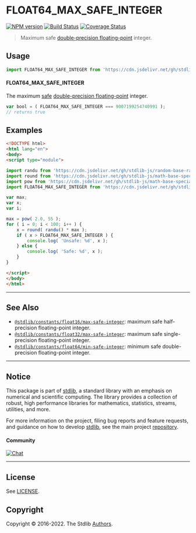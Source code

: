 <!--

@license Apache-2.0

Copyright (c) 2018 The Stdlib Authors.

Licensed under the Apache License, Version 2.0 (the "License");
you may not use this file except in compliance with the License.
You may obtain a copy of the License at

   http://www.apache.org/licenses/LICENSE-2.0

Unless required by applicable law or agreed to in writing, software
distributed under the License is distributed on an "AS IS" BASIS,
WITHOUT WARRANTIES OR CONDITIONS OF ANY KIND, either express or implied.
See the License for the specific language governing permissions and
limitations under the License.

-->

# FLOAT64_MAX_SAFE_INTEGER

[![NPM version][npm-image]][npm-url] [![Build Status][test-image]][test-url] [![Coverage Status][coverage-image]][coverage-url] <!-- [![dependencies][dependencies-image]][dependencies-url] -->

> Maximum safe [double-precision floating-point][ieee754] integer.



<section class="usage">

## Usage

```javascript
import FLOAT64_MAX_SAFE_INTEGER from 'https://cdn.jsdelivr.net/gh/stdlib-js/constants-float64-max-safe-integer@esm/index.mjs';
```

#### FLOAT64_MAX_SAFE_INTEGER

The maximum [safe][safe-integers] [double-precision floating-point][ieee754] integer.

```javascript
var bool = ( FLOAT64_MAX_SAFE_INTEGER === 9007199254740991 );
// returns true
```

</section>

<!-- /.usage -->

<section class="examples">

## Examples

<!-- eslint no-undef: "error" -->

```html
<!DOCTYPE html>
<html lang="en">
<body>
<script type="module">

import randu from 'https://cdn.jsdelivr.net/gh/stdlib-js/random-base-randu@esm/index.mjs';
import round from 'https://cdn.jsdelivr.net/gh/stdlib-js/math-base-special-round@esm/index.mjs';
import pow from 'https://cdn.jsdelivr.net/gh/stdlib-js/math-base-special-pow@esm/index.mjs';
import FLOAT64_MAX_SAFE_INTEGER from 'https://cdn.jsdelivr.net/gh/stdlib-js/constants-float64-max-safe-integer@esm/index.mjs';

var max;
var x;
var i;

max = pow( 2.0, 55 );
for ( i = 0; i < 100; i++ ) {
    x = round( randu() * max );
    if ( x > FLOAT64_MAX_SAFE_INTEGER ) {
        console.log( 'Unsafe: %d', x );
    } else {
        console.log( 'Safe: %d', x );
    }
}

</script>
</body>
</html>
```

</section>

<!-- /.examples -->

<!-- C interface documentation. -->



<!-- Section for related `stdlib` packages. Do not manually edit this section, as it is automatically populated. -->

<section class="related">

* * *

## See Also

-   <span class="package-name">[`@stdlib/constants/float16/max-safe-integer`][@stdlib/constants/float16/max-safe-integer]</span><span class="delimiter">: </span><span class="description">maximum safe half-precision floating-point integer.</span>
-   <span class="package-name">[`@stdlib/constants/float32/max-safe-integer`][@stdlib/constants/float32/max-safe-integer]</span><span class="delimiter">: </span><span class="description">maximum safe single-precision floating-point integer.</span>
-   <span class="package-name">[`@stdlib/constants/float64/min-safe-integer`][@stdlib/constants/float64/min-safe-integer]</span><span class="delimiter">: </span><span class="description">minimum safe double-precision floating-point integer.</span>

</section>

<!-- /.related -->

<!-- Section for all links. Make sure to keep an empty line after the `section` element and another before the `/section` close. -->


<section class="main-repo" >

* * *

## Notice

This package is part of [stdlib][stdlib], a standard library with an emphasis on numerical and scientific computing. The library provides a collection of robust, high performance libraries for mathematics, statistics, streams, utilities, and more.

For more information on the project, filing bug reports and feature requests, and guidance on how to develop [stdlib][stdlib], see the main project [repository][stdlib].

#### Community

[![Chat][chat-image]][chat-url]

---

## License

See [LICENSE][stdlib-license].


## Copyright

Copyright &copy; 2016-2022. The Stdlib [Authors][stdlib-authors].

</section>

<!-- /.stdlib -->

<!-- Section for all links. Make sure to keep an empty line after the `section` element and another before the `/section` close. -->

<section class="links">

[npm-image]: http://img.shields.io/npm/v/@stdlib/constants-float64-max-safe-integer.svg
[npm-url]: https://npmjs.org/package/@stdlib/constants-float64-max-safe-integer

[test-image]: https://github.com/stdlib-js/constants-float64-max-safe-integer/actions/workflows/test.yml/badge.svg?branch=v0.0.8
[test-url]: https://github.com/stdlib-js/constants-float64-max-safe-integer/actions/workflows/test.yml?query=branch:v0.0.8

[coverage-image]: https://img.shields.io/codecov/c/github/stdlib-js/constants-float64-max-safe-integer/main.svg
[coverage-url]: https://codecov.io/github/stdlib-js/constants-float64-max-safe-integer?branch=main

<!--

[dependencies-image]: https://img.shields.io/david/stdlib-js/constants-float64-max-safe-integer.svg
[dependencies-url]: https://david-dm.org/stdlib-js/constants-float64-max-safe-integer/main

-->

[chat-image]: https://img.shields.io/gitter/room/stdlib-js/stdlib.svg
[chat-url]: https://gitter.im/stdlib-js/stdlib/

[stdlib]: https://github.com/stdlib-js/stdlib

[stdlib-authors]: https://github.com/stdlib-js/stdlib/graphs/contributors

[umd]: https://github.com/umdjs/umd
[es-module]: https://developer.mozilla.org/en-US/docs/Web/JavaScript/Guide/Modules

[deno-url]: https://github.com/stdlib-js/constants-float64-max-safe-integer/tree/deno
[umd-url]: https://github.com/stdlib-js/constants-float64-max-safe-integer/tree/umd
[esm-url]: https://github.com/stdlib-js/constants-float64-max-safe-integer/tree/esm
[branches-url]: https://github.com/stdlib-js/constants-float64-max-safe-integer/blob/main/branches.md

[stdlib-license]: https://raw.githubusercontent.com/stdlib-js/constants-float64-max-safe-integer/main/LICENSE

[safe-integers]: http://www.2ality.com/2013/10/safe-integers.html

[ieee754]: https://en.wikipedia.org/wiki/IEEE_754-1985

<!-- <related-links> -->

[@stdlib/constants/float16/max-safe-integer]: https://github.com/stdlib-js/constants-float16-max-safe-integer/tree/esm

[@stdlib/constants/float32/max-safe-integer]: https://github.com/stdlib-js/constants-float32-max-safe-integer/tree/esm

[@stdlib/constants/float64/min-safe-integer]: https://github.com/stdlib-js/constants-float64-min-safe-integer/tree/esm

<!-- </related-links> -->

</section>

<!-- /.links -->
